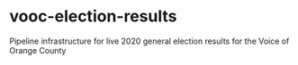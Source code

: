 # vooc-election-results
Pipeline infrastructure for live 2020 general election results for the Voice of Orange County
